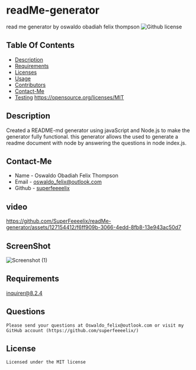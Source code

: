 # readMe-generator
read me generator 
  by oswaldo obadiah felix thompson
  ![Github license](https://img.shields.io/badge/license-MIT-blue.svg)

## Table Of Contents
  * [Description](#description)
  * [Requirements](#requirements)
  * [Licenses](#licenses)
  * [Usage](#usage)
  * [Contributors](#contributors)
  * [Contact-Me](#contact-me)
  * [Testing](#testing)
  https://opensource.org/licenses/MIT

## Description
Created a README-md generator using javaScript and Node.js to make the generator fully functional. this generator allows the used to generate a readme document with node by answering the questions in node index.js.

 ## Contact-Me
  * Name - Oswaldo Obadiah Felix Thompson
  * Email - oswaldo_felix@outlook.com
  * Github - [superfeeeelix](https://github.com/superfeeeelix/)

## video


https://github.com/SuperFeeeelix/readMe-generator/assets/127154412/f6ff909b-3066-4edd-8fb8-13e943ac50d7



## ScreenShot
![Screenshot (1)](https://github.com/SuperFeeeelix/readMe-generator/assets/127154412/73458c45-3777-4936-871f-93659761a377)


## Requirements
  inquirer@8.2.4

## Questions
    Please send your questions at Oswaldo_felix@outlook.com or visit my GitHub account (https://github.com/superfeeeelix/)

## License

    Licensed under the MIT license
